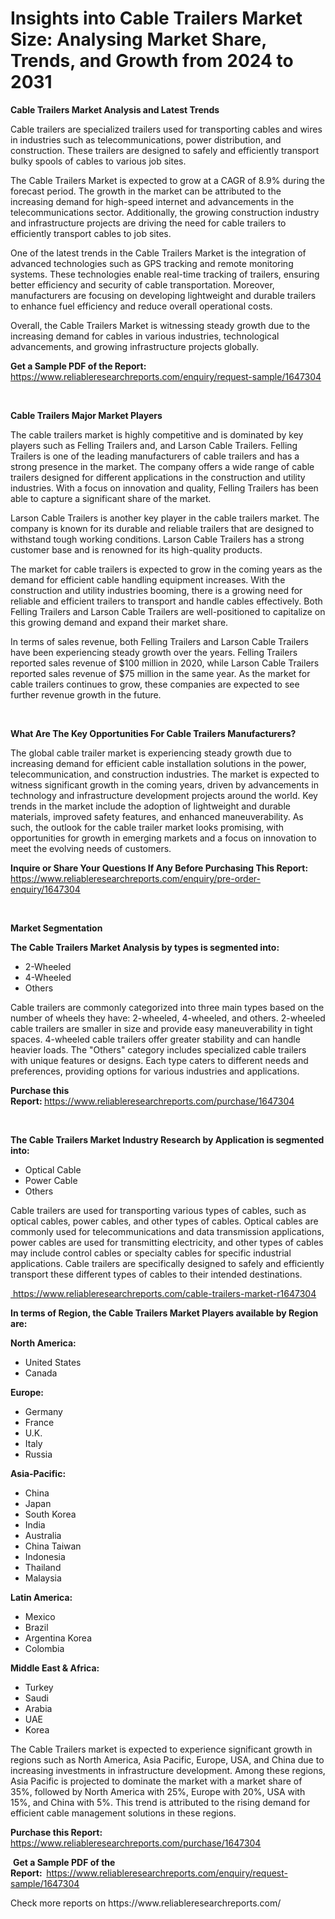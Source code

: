 <p><h1>Insights into Cable Trailers Market Size: Analysing Market Share, Trends, and Growth from 2024 to 2031</h1></p><p><strong>Cable Trailers Market Analysis and Latest Trends</strong></p>
<p><p>Cable trailers are specialized trailers used for transporting cables and wires in industries such as telecommunications, power distribution, and construction. These trailers are designed to safely and efficiently transport bulky spools of cables to various job sites.</p><p>The Cable Trailers Market is expected to grow at a CAGR of 8.9% during the forecast period. The growth in the market can be attributed to the increasing demand for high-speed internet and advancements in the telecommunications sector. Additionally, the growing construction industry and infrastructure projects are driving the need for cable trailers to efficiently transport cables to job sites.</p><p>One of the latest trends in the Cable Trailers Market is the integration of advanced technologies such as GPS tracking and remote monitoring systems. These technologies enable real-time tracking of trailers, ensuring better efficiency and security of cable transportation. Moreover, manufacturers are focusing on developing lightweight and durable trailers to enhance fuel efficiency and reduce overall operational costs.</p><p>Overall, the Cable Trailers Market is witnessing steady growth due to the increasing demand for cables in various industries, technological advancements, and growing infrastructure projects globally.</p></p>
<p><strong>Get a Sample PDF of the Report:&nbsp;</strong> <a href="https://www.reliableresearchreports.com/enquiry/request-sample/1647304">https://www.reliableresearchreports.com/enquiry/request-sample/1647304</a></p>
<p>&nbsp;</p>
<p><strong>Cable Trailers Major Market Players</strong></p>
<p><p>The cable trailers market is highly competitive and is dominated by key players such as Felling Trailers and, and Larson Cable Trailers. Felling Trailers is one of the leading manufacturers of cable trailers and has a strong presence in the market. The company offers a wide range of cable trailers designed for different applications in the construction and utility industries. With a focus on innovation and quality, Felling Trailers has been able to capture a significant share of the market.</p><p>Larson Cable Trailers is another key player in the cable trailers market. The company is known for its durable and reliable trailers that are designed to withstand tough working conditions. Larson Cable Trailers has a strong customer base and is renowned for its high-quality products.</p><p>The market for cable trailers is expected to grow in the coming years as the demand for efficient cable handling equipment increases. With the construction and utility industries booming, there is a growing need for reliable and efficient trailers to transport and handle cables effectively. Both Felling Trailers and Larson Cable Trailers are well-positioned to capitalize on this growing demand and expand their market share.</p><p>In terms of sales revenue, both Felling Trailers and Larson Cable Trailers have been experiencing steady growth over the years. Felling Trailers reported sales revenue of $100 million in 2020, while Larson Cable Trailers reported sales revenue of $75 million in the same year. As the market for cable trailers continues to grow, these companies are expected to see further revenue growth in the future.</p></p>
<p>&nbsp;</p>
<p><strong>What Are The Key Opportunities For Cable Trailers Manufacturers?</strong></p>
<p><p>The global cable trailer market is experiencing steady growth due to increasing demand for efficient cable installation solutions in the power, telecommunication, and construction industries. The market is expected to witness significant growth in the coming years, driven by advancements in technology and infrastructure development projects around the world. Key trends in the market include the adoption of lightweight and durable materials, improved safety features, and enhanced maneuverability. As such, the outlook for the cable trailer market looks promising, with opportunities for growth in emerging markets and a focus on innovation to meet the evolving needs of customers.</p></p>
<p><strong>Inquire or Share Your Questions If Any Before Purchasing This Report:</strong> <a href="https://www.reliableresearchreports.com/enquiry/pre-order-enquiry/1647304">https://www.reliableresearchreports.com/enquiry/pre-order-enquiry/1647304</a></p>
<p>&nbsp;</p>
<p><strong>Market Segmentation</strong></p>
<p><strong>The Cable Trailers Market Analysis by types is segmented into:</strong></p>
<p><ul><li>2-Wheeled</li><li>4-Wheeled</li><li>Others</li></ul></p>
<p><p>Cable trailers are commonly categorized into three main types based on the number of wheels they have: 2-wheeled, 4-wheeled, and others. 2-wheeled cable trailers are smaller in size and provide easy maneuverability in tight spaces. 4-wheeled cable trailers offer greater stability and can handle heavier loads. The "Others" category includes specialized cable trailers with unique features or designs. Each type caters to different needs and preferences, providing options for various industries and applications.</p></p>
<p><strong>Purchase this Report:&nbsp;</strong><a href="https://www.reliableresearchreports.com/purchase/1647304">https://www.reliableresearchreports.com/purchase/1647304</a></p>
<p>&nbsp;</p>
<p><strong>The Cable Trailers Market Industry Research by Application is segmented into:</strong></p>
<p><ul><li>Optical Cable</li><li>Power Cable</li><li>Others</li></ul></p>
<p><p>Cable trailers are used for transporting various types of cables, such as optical cables, power cables, and other types of cables. Optical cables are commonly used for telecommunications and data transmission applications, power cables are used for transmitting electricity, and other types of cables may include control cables or specialty cables for specific industrial applications. Cable trailers are specifically designed to safely and efficiently transport these different types of cables to their intended destinations.</p></p>
<p><a href="https://www.reliableresearchreports.com/cable-trailers-market-r1647304">&nbsp;https://www.reliableresearchreports.com/cable-trailers-market-r1647304</a></p>
<p><strong>In terms of Region, the Cable Trailers Market Players available by Region are:</strong></p>
<p>
    <p> <strong> North America: </strong>
        <ul>
            <li>United States</li>
            <li>Canada</li>
        </ul>
        </p> 
    <p> <strong> Europe: </strong>
        <ul>
            <li>Germany</li>
            <li>France</li>
            <li>U.K.</li>
            <li>Italy</li>
            <li>Russia</li>
        </ul>
        </p> 
    <p> <strong> Asia-Pacific: </strong>
        <ul>
            <li>China</li>
            <li>Japan</li>
            <li>South Korea</li>
            <li>India</li>
            <li>Australia</li>
            <li>China Taiwan</li>
            <li>Indonesia</li>
            <li>Thailand</li>
            <li>Malaysia</li>
        </ul>
        </p> 
    <p> <strong> Latin America: </strong>
        <ul>
            <li>Mexico</li>
            <li>Brazil</li>
            <li>Argentina Korea</li>
            <li>Colombia</li>
        </ul>
        </p> 
    <p> <strong> Middle East & Africa: </strong>
        <ul>
            <li>Turkey</li>
            <li>Saudi</li>
            <li>Arabia</li>
            <li>UAE</li>
            <li>Korea</li>
        </ul>
    </p>
    </p>
<p><p>The Cable Trailers market is expected to experience significant growth in regions such as North America, Asia Pacific, Europe, USA, and China due to increasing investments in infrastructure development. Among these regions, Asia Pacific is projected to dominate the market with a market share of 35%, followed by North America with 25%, Europe with 20%, USA with 15%, and China with 5%. This trend is attributed to the rising demand for efficient cable management solutions in these regions.</p></p>
<p><strong>Purchase this Report: </strong><a href="https://www.reliableresearchreports.com/purchase/1647304">https://www.reliableresearchreports.com/purchase/1647304</a></p>
<p>&nbsp;<strong>Get a Sample PDF of the Report:&nbsp;&nbsp;</strong><a href="https://www.reliableresearchreports.com/enquiry/request-sample/1647304">https://www.reliableresearchreports.com/enquiry/request-sample/1647304</a></p>
<p><strong></strong></p>
<p>Check more reports on https://www.reliableresearchreports.com/</p>